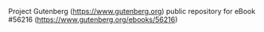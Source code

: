 Project Gutenberg (https://www.gutenberg.org) public repository for
eBook #56216 (https://www.gutenberg.org/ebooks/56216)
